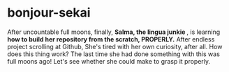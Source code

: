 # bonjour-sekai
After uncountable full moons, finally, <b> Salma, the lingua junkie </b>, is learning <b> how to build her repository from the scratch, PROPERLY.</b>
After endless project scrolling at Github, She's tired with her own curiosity, after all.
How does this thing work? The last time she had done something with this was full moons ago!
Let's see whether she could make to grasp it properly.

